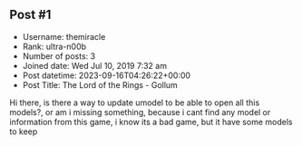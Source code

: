 ## Post #1
- Username: themiracle
- Rank: ultra-n00b
- Number of posts: 3
- Joined date: Wed Jul 10, 2019 7:32 am
- Post datetime: 2023-09-16T04:26:22+00:00
- Post Title: The Lord of the Rings - Gollum

Hi there, is there a way to update umodel to be able to open all this models?, or am i missing something, because i cant find any model or information from this game, i know its a bad game, but it have some models to keep
